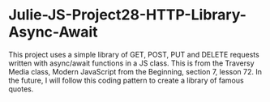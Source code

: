 # Julie-JS-Project28-HTTP-Library-Async-Await

This project uses a simple library of GET, POST, PUT and DELETE requests written with async/await functions in a JS class. This is from the Traversy Media class, Modern JavaScript from the Beginning, section 7, lesson 72.  In the future, I will follow this coding pattern to create a library of famous quotes.
